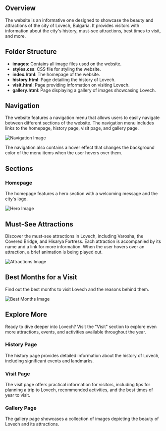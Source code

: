 ## Overview

The website is an informative one designed to showcase the beauty and attractions of the city of Lovech, Bulgaria. It provides visitors with information about the city's history, must-see attractions, best times to visit, and more.

## Folder Structure

- **images**: Contains all image files used on the website.
- **styles.css**: CSS file for styling the website.
- **index.html**: The homepage of the website.
- **history.html**: Page detailing the history of Lovech.
- **visit.html**: Page providing information on visiting Lovech.
- **gallery.html**: Page displaying a gallery of images showcasing Lovech.

## Navigation

The website features a navigation menu that allows users to easily navigate between different sections of the website. The navigation menu includes links to the homepage, history page, visit page, and gallery page.

![Navigation Image](./images/gallery/readme/Navigation.jpg?raw=true)

The navigation also contains a hover effect that changes the background color of the menu items when the user hovers over them.

## Sections

### Homepage

The homepage features a hero section with a welcoming message and the city's logo. 

![Hero Image](./images/gallery/readme/Hero.jpg?raw=true)


## Must-See Attractions

Discover the must-see attractions in Lovech, including Varosha, the Covered Bridge, and Hisarya Fortress. Each attraction is accompanied by its name and a link for more information. When the user hovers over an attraction, a brief animation is being played out.

![Attractions Image](./images/gallery/readme/Attractions.jpg?raw=true)

## Best Months for a Visit

Find out the best months to visit Lovech and the reasons behind them. 

![Best Months Image](./images/gallery/readme/BestMonths.jpg?raw=true)

## Explore More

Ready to dive deeper into Lovech? Visit the "Visit" section to explore even more attractions, events, and activities available throughout the year.

### History Page

The history page provides detailed information about the history of Lovech, including significant events and landmarks.

### Visit Page

The visit page offers practical information for visitors, including tips for planning a trip to Lovech, recommended activities, and the best times of year to visit.

### Gallery Page

The gallery page showcases a collection of images depicting the beauty of Lovech and its attractions.



